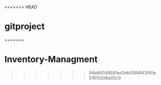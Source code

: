 <<<<<<< HEAD
# gitproject
=======
# Inventory-Managment
>>>>>>> 94a66049581ed3eb5584f43f40e518102d6a05c0
